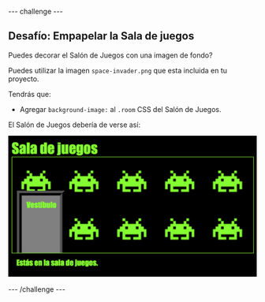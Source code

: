 \--- challenge \---

## Desafío: Empapelar la Sala de juegos

Puedes decorar el Salón de Juegos con una imagen de fondo?

Puedes utilizar la imagen `space-invader.png` que esta incluida en tu proyecto.

Tendrás que:

+ Agregar `background-image:` al `.room` CSS del Salón de Juegos. 

El Salón de Juegos debería de verse así:

![captura de pantalla](images/rooms-games-finished.png)

\--- /challenge \---